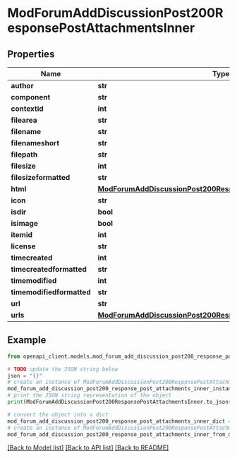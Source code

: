 # ModForumAddDiscussionPost200ResponsePostAttachmentsInner


## Properties

Name | Type | Description | Notes
------------ | ------------- | ------------- | -------------
**author** | **str** | author | [optional] 
**component** | **str** | component | [optional] 
**contextid** | **int** | contextid | [optional] 
**filearea** | **str** | filearea | [optional] 
**filename** | **str** | filename | [optional] 
**filenameshort** | **str** | filenameshort | [optional] 
**filepath** | **str** | filepath | [optional] 
**filesize** | **int** | filesize | [optional] 
**filesizeformatted** | **str** | filesizeformatted | [optional] 
**html** | [**ModForumAddDiscussionPost200ResponsePostAttachmentsInnerHtml**](ModForumAddDiscussionPost200ResponsePostAttachmentsInnerHtml.md) |  | [optional] 
**icon** | **str** | icon | [optional] 
**isdir** | **bool** | isdir | [optional] 
**isimage** | **bool** | isimage | [optional] 
**itemid** | **int** | itemid | [optional] 
**license** | **str** | license | [optional] 
**timecreated** | **int** | timecreated | [optional] 
**timecreatedformatted** | **str** | timecreatedformatted | [optional] 
**timemodified** | **int** | timemodified | [optional] 
**timemodifiedformatted** | **str** | timemodifiedformatted | [optional] 
**url** | **str** | url | [optional] 
**urls** | [**ModForumAddDiscussionPost200ResponsePostAttachmentsInnerUrls**](ModForumAddDiscussionPost200ResponsePostAttachmentsInnerUrls.md) |  | [optional] 

## Example

```python
from openapi_client.models.mod_forum_add_discussion_post200_response_post_attachments_inner import ModForumAddDiscussionPost200ResponsePostAttachmentsInner

# TODO update the JSON string below
json = "{}"
# create an instance of ModForumAddDiscussionPost200ResponsePostAttachmentsInner from a JSON string
mod_forum_add_discussion_post200_response_post_attachments_inner_instance = ModForumAddDiscussionPost200ResponsePostAttachmentsInner.from_json(json)
# print the JSON string representation of the object
print(ModForumAddDiscussionPost200ResponsePostAttachmentsInner.to_json())

# convert the object into a dict
mod_forum_add_discussion_post200_response_post_attachments_inner_dict = mod_forum_add_discussion_post200_response_post_attachments_inner_instance.to_dict()
# create an instance of ModForumAddDiscussionPost200ResponsePostAttachmentsInner from a dict
mod_forum_add_discussion_post200_response_post_attachments_inner_from_dict = ModForumAddDiscussionPost200ResponsePostAttachmentsInner.from_dict(mod_forum_add_discussion_post200_response_post_attachments_inner_dict)
```
[[Back to Model list]](../README.md#documentation-for-models) [[Back to API list]](../README.md#documentation-for-api-endpoints) [[Back to README]](../README.md)


